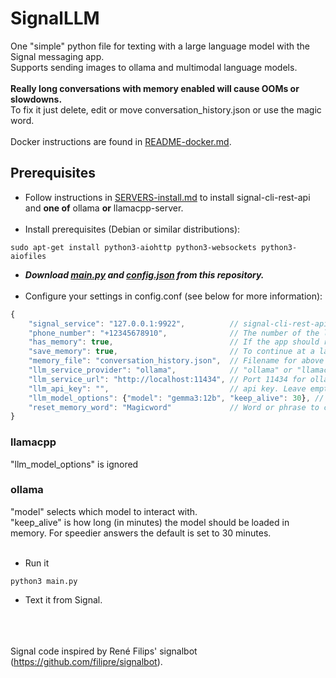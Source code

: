 # SignalLLM
One "simple" python file for texting with a large language model with the Signal messaging app.<br>
Supports sending images to ollama and multimodal language models. <br><br>
**Really long conversations with memory enabled will cause OOMs or slowdowns.** <br>
To fix it just delete, edit or move conversation_history.json or use the magic word.<br><br>
Docker instructions are found in [README-docker.md](README-docker.md).

## Prerequisites
* Follow instructions in [SERVERS-install.md](SERVERS-install.md) to install signal-cli-rest-api and **one of** ollama **or** llamacpp-server.<br><br>
* Install prerequisites (Debian or similar distributions):
```shell
sudo apt-get install python3-aiohttp python3-websockets python3-aiofiles
```
* ***Download [main.py](main.py) and [config.json](config.json) from this repository.***<br><br>
* Configure your settings in config.conf (see below for more information):
```javascript
{
    "signal_service": "127.0.0.1:9922",          // signal-cli-rest-api
    "phone_number": "+12345678910",              // The number of the linked Signal account
    "has_memory": true,                          // If the app should remember previous messages
    "save_memory": true,                         // To continue at a later run
    "memory_file": "conversation_history.json",  // Filename for above
    "llm_service_provider": "ollama",            // "ollama" or "llamacpp"
    "llm_service_url": "http://localhost:11434", // Port 11434 for ollama. 8080 for llamacpp
    "llm_api_key": "",                           // api key. Leave empty for local servers.
    "llm_model_options": {"model": "gemma3:12b", "keep_alive": 30}, // See below
    "reset_memory_word": "Magicword"             // Word or phrase to clear memory
}
```
### llamacpp
"llm_model_options" is ignored<br>
### ollama
"model" selects which model to interact with.<br>
"keep_alive" is how long (in minutes) the model should be loaded in memory. For speedier answers the default is set to 30 minutes.<br><br>
* Run it
```shell
python3 main.py
```
* Text it from Signal.

<br><br><br>
Signal code inspired by René Filips' signalbot (https://github.com/filipre/signalbot).
